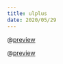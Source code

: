 ```yaml
---
title: ulplus
date: 2020/05/29
---
```


@[preview](@/.vuepress/vue-previews/demo1.vue)

@[preview](@/.vuepress/vue-previews/steps.vue)